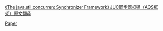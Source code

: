 [《The java.util.concurrent Synchronizer Framework》 JUC同步器框架（AQS框架）原文翻译](https://www.cnblogs.com/dennyzhangdd/p/7218510.html)

[Paper](http://gee.cs.oswego.edu/dl/papers/aqs.pdf)